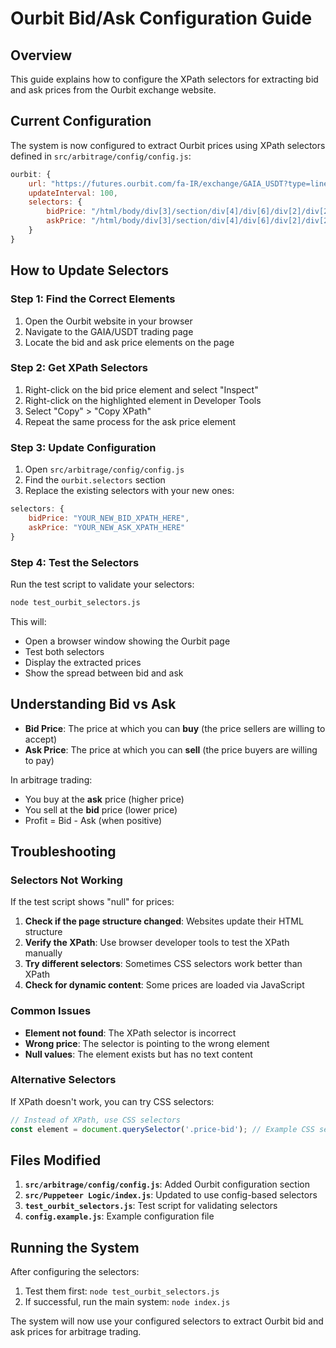 # Ourbit Bid/Ask Configuration Guide

## Overview
This guide explains how to configure the XPath selectors for extracting bid and ask prices from the Ourbit exchange website.

## Current Configuration
The system is now configured to extract Ourbit prices using XPath selectors defined in `src/arbitrage/config/config.js`:

```javascript
ourbit: {
    url: "https://futures.ourbit.com/fa-IR/exchange/GAIA_USDT?type=linear_swap",
    updateInterval: 100,
    selectors: {
        bidPrice: "/html/body/div[3]/section/div[4]/div[6]/div[2]/div[2]/div[2]/div[2]/div[1]/div[1]/div[14]/div[1]/span",
        askPrice: "/html/body/div[3]/section/div[4]/div[6]/div[2]/div[2]/div[2]/div[2]/div[3]/div[1]/div[1]/div[1]/span"
    }
}
```

## How to Update Selectors

### Step 1: Find the Correct Elements
1. Open the Ourbit website in your browser
2. Navigate to the GAIA/USDT trading page
3. Locate the bid and ask price elements on the page

### Step 2: Get XPath Selectors
1. Right-click on the bid price element and select "Inspect"
2. Right-click on the highlighted element in Developer Tools
3. Select "Copy" > "Copy XPath"
4. Repeat the same process for the ask price element

### Step 3: Update Configuration
1. Open `src/arbitrage/config/config.js`
2. Find the `ourbit.selectors` section
3. Replace the existing selectors with your new ones:

```javascript
selectors: {
    bidPrice: "YOUR_NEW_BID_XPATH_HERE",
    askPrice: "YOUR_NEW_ASK_XPATH_HERE"
}
```

### Step 4: Test the Selectors
Run the test script to validate your selectors:

```bash
node test_ourbit_selectors.js
```

This will:
- Open a browser window showing the Ourbit page
- Test both selectors
- Display the extracted prices
- Show the spread between bid and ask

## Understanding Bid vs Ask

- **Bid Price**: The price at which you can **buy** (the price sellers are willing to accept)
- **Ask Price**: The price at which you can **sell** (the price buyers are willing to pay)

In arbitrage trading:
- You buy at the **ask** price (higher price)
- You sell at the **bid** price (lower price)
- Profit = Bid - Ask (when positive)

## Troubleshooting

### Selectors Not Working
If the test script shows "null" for prices:

1. **Check if the page structure changed**: Websites update their HTML structure
2. **Verify the XPath**: Use browser developer tools to test the XPath manually
3. **Try different selectors**: Sometimes CSS selectors work better than XPath
4. **Check for dynamic content**: Some prices are loaded via JavaScript

### Common Issues
- **Element not found**: The XPath selector is incorrect
- **Wrong price**: The selector is pointing to the wrong element
- **Null values**: The element exists but has no text content

### Alternative Selectors
If XPath doesn't work, you can try CSS selectors:

```javascript
// Instead of XPath, use CSS selectors
const element = document.querySelector('.price-bid'); // Example CSS selector
```

## Files Modified

1. **`src/arbitrage/config/config.js`**: Added Ourbit configuration section
2. **`src/Puppeteer Logic/index.js`**: Updated to use config-based selectors
3. **`test_ourbit_selectors.js`**: Test script for validating selectors
4. **`config.example.js`**: Example configuration file

## Running the System

After configuring the selectors:

1. Test them first: `node test_ourbit_selectors.js`
2. If successful, run the main system: `node index.js`

The system will now use your configured selectors to extract Ourbit bid and ask prices for arbitrage trading.
